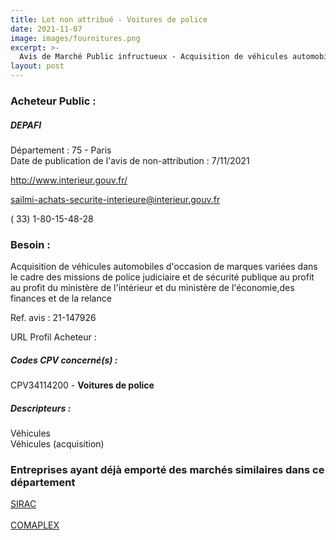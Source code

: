 ```yaml
---
title: Lot non attribué - Voitures de police
date: 2021-11-07
image: images/fournitures.png
excerpt: >-
  Avis de Marché Public infructueux - Acquisition de véhicules automobiles d'occasion de marques variées
layout: post
---
```


### Acheteur Public :
##### DEPAFI
Département : 75 - Paris<br/>
Date de publication de l'avis de non-attribution : 7/11/2021


http://www.interieur.gouv.fr/

sailmi-achats-securite-interieure@interieur.gouv.fr

( 33) 1-80-15-48-28
### Besoin :

Acquisition de véhicules automobiles d'occasion de marques variées dans le cadre des missions de police judiciaire et de sécurité publique au profit au profit du ministère de l'intérieur et du ministère de l'économie,des finances et de la relance

Ref. avis : 21-147926

URL Profil Acheteur : 

##### Codes CPV concerné(s) :
CPV34114200 - **Voitures de police** <br/>

##### Descripteurs :
Véhicules <br/>
Véhicules (acquisition) <br/>

### Entreprises ayant déjà emporté des marchés similaires dans ce département
<a href="/entreprise-546/siren-320016033">SIRAC</a><br/><br/>
<a href="/entreprise-553/siren-385394176">COMAPLEX</a><br/><br/>
